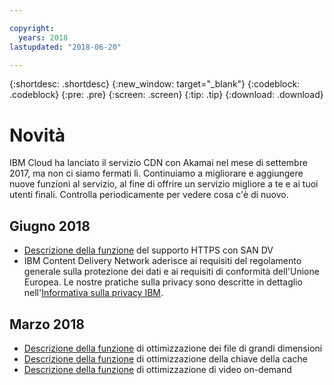 ```yaml
---

copyright:
  years: 2018
lastupdated: "2018-06-20"

---
```


{:shortdesc: .shortdesc}
{:new_window: target="_blank"}
{:codeblock: .codeblock}
{:pre: .pre}
{:screen: .screen}
{:tip: .tip}
{:download: .download}

# Novità

IBM Cloud ha lanciato il servizio CDN con Akamai nel mese di settembre 2017, ma non ci siamo fermati lì. Continuiamo a migliorare e aggiungere nuove funzioni al servizio, al fine di offrire un servizio migliore a te e ai tuoi utenti finali. Controlla periodicamente per vedere cosa c'è di nuovo.

## Giugno 2018

* [Descrizione della funzione](about.html#https-protocol-support-with-wildcard-and-dv-san-certificate) del supporto HTTPS con SAN DV
* IBM Content Delivery Network aderisce ai requisiti del regolamento generale sulla protezione dei dati e ai requisiti di conformità dell'Unione Europea. Le nostre pratiche sulla privacy sono descritte in dettaglio nell'[Informativa sulla privacy IBM](https://www.ibm.com/privacy/us/en/).

## Marzo 2018

  * [Descrizione della funzione](about.html#large-file-optimization) di ottimizzazione dei file di grandi dimensioni
  * [Descrizione della funzione](about.html#cache-key-query-args) di ottimizzazione della chiave della cache
  * [Descrizione della funzione](about.html#video-on-demand-optimization) di ottimizzazione di video on-demand

